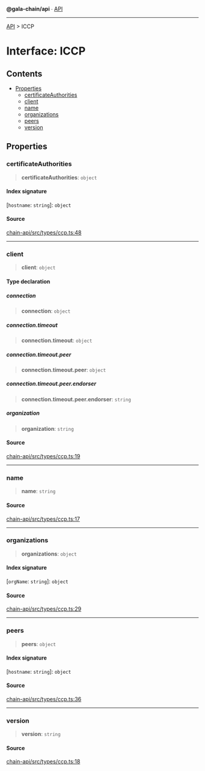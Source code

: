 **@gala-chain/api** ∙ [API](../exports.md)

***

[API](../exports.md) > ICCP

# Interface: ICCP

## Contents

- [Properties](ICCP.md#properties)
  - [certificateAuthorities](ICCP.md#certificateauthorities)
  - [client](ICCP.md#client)
  - [name](ICCP.md#name)
  - [organizations](ICCP.md#organizations)
  - [peers](ICCP.md#peers)
  - [version](ICCP.md#version)

## Properties

### certificateAuthorities

> **certificateAuthorities**: `object`

#### Index signature

 \[`hostname`: `string`\]: `object`

#### Source

[chain-api/src/types/ccp.ts:48](https://github.com/GalaChain/sdk/blob/bcbbb18/chain-api/src/types/ccp.ts#L48)

***

### client

> **client**: `object`

#### Type declaration

##### connection

> **connection**: `object`

##### connection.timeout

> **connection.timeout**: `object`

##### connection.timeout.peer

> **connection.timeout.peer**: `object`

##### connection.timeout.peer.endorser

> **connection.timeout.peer.endorser**: `string`

##### organization

> **organization**: `string`

#### Source

[chain-api/src/types/ccp.ts:19](https://github.com/GalaChain/sdk/blob/bcbbb18/chain-api/src/types/ccp.ts#L19)

***

### name

> **name**: `string`

#### Source

[chain-api/src/types/ccp.ts:17](https://github.com/GalaChain/sdk/blob/bcbbb18/chain-api/src/types/ccp.ts#L17)

***

### organizations

> **organizations**: `object`

#### Index signature

 \[`orgName`: `string`\]: `object`

#### Source

[chain-api/src/types/ccp.ts:29](https://github.com/GalaChain/sdk/blob/bcbbb18/chain-api/src/types/ccp.ts#L29)

***

### peers

> **peers**: `object`

#### Index signature

 \[`hostname`: `string`\]: `object`

#### Source

[chain-api/src/types/ccp.ts:36](https://github.com/GalaChain/sdk/blob/bcbbb18/chain-api/src/types/ccp.ts#L36)

***

### version

> **version**: `string`

#### Source

[chain-api/src/types/ccp.ts:18](https://github.com/GalaChain/sdk/blob/bcbbb18/chain-api/src/types/ccp.ts#L18)
